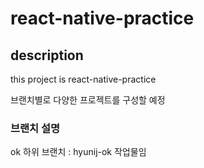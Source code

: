 # react-native-practice

## description
this project is react-native-practice

브랜치별로 다양한 프로젝트를 구성할 예정

### 브랜치 설명
ok 하위 브랜치 : hyunij-ok 작업물임